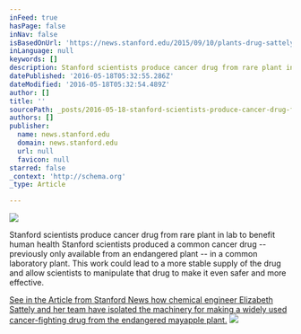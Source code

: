 ```yaml
---
inFeed: true
hasPage: false
inNav: false
isBasedOnUrl: 'https://news.stanford.edu/2015/09/10/plants-drug-sattely-091015/'
inLanguage: null
keywords: []
description: Stanford scientists produce cancer drug from rare plant in lab to benefit human health Stanford scientists produced a common cancer drug – previously only available from an endangered plant – in a common laboratory plant. This work could lead to a more stable supply of the drug and allow scientists to manipulate that drug to make it even safer and more effective.
datePublished: '2016-05-18T05:32:55.286Z'
dateModified: '2016-05-18T05:32:54.489Z'
author: []
title: ''
sourcePath: _posts/2016-05-18-stanford-scientists-produce-cancer-drug-from-rare-plant-in-l.md
authors: []
publisher:
  name: news.stanford.edu
  domain: news.stanford.edu
  url: null
  favicon: null
starred: false
_context: 'http://schema.org'
_type: Article

---
```

![](https://the-grid-user-content.s3-us-west-2.amazonaws.com/8338d5cd-37bf-4bff-b9fe-ea0ca72b8fe0.jpg)

Stanford scientists produce cancer drug from rare plant in lab to benefit human health Stanford scientists produced a common cancer drug -- previously only available from an endangered plant -- in a common laboratory plant. This work could lead to a more stable supply of the drug and allow scientists to manipulate that drug to make it even safer and more effective.

[See in the Article from Stanford News how chemical engineer Elizabeth Sattely and her team have isolated the machinery for making a widely used cancer-fighting drug from the endangered mayapple plant.][0]
![](https://the-grid-user-content.s3-us-west-2.amazonaws.com/e8ca0508-d0a8-4b90-8dc2-cdd4e7347ea3.jpg)

[0]: https://news.stanford.edu/2015/09/10/plants-drug-sattely-091015/